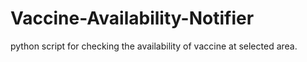 # Vaccine-Availability-Notifier
python script for checking the availability of vaccine at selected area.
